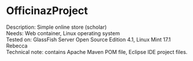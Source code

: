 OfficinazProject
================

Description: Simple online store (scholar)  
Needs: Web container, Linux operating system  
Tested on: GlassFish Server Open Source Edition 4.1, Linux Mint 17.1 Rebecca  
Technical note: contains Apache Maven POM file, Eclipse IDE project files.
